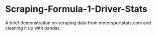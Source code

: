 # Scraping-Formula-1-Driver-Stats
A brief demonstration on scraping data from motorsportstats.com and cleaning it up with pandas.
